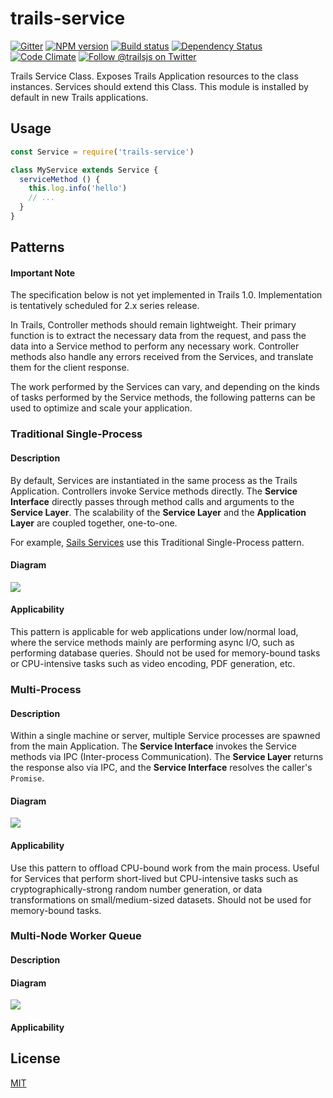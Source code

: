 # trails-service

[![Gitter][gitter-image]][gitter-url]
[![NPM version][npm-image]][npm-url]
[![Build status][ci-image]][ci-url]
[![Dependency Status][daviddm-image]][daviddm-url]
[![Code Climate][codeclimate-image]][codeclimate-url]
[![Follow @trailsjs on Twitter][twitter-image]][twitter-url]

Trails Service Class. Exposes Trails Application resources to the class
instances. Services should extend this Class. This module is installed
by default in new Trails applications.

## Usage

```js
const Service = require('trails-service')

class MyService extends Service {
  serviceMethod () {
    this.log.info('hello')
    // ...
  }
}
```

## Patterns

#### Important Note
The specification below is not yet implemented in Trails 1.0. Implementation is tentatively scheduled for 2.x series release.

In Trails, Controller methods should remain lightweight. Their primary function is to extract the necessary data from the request, and pass the data into a Service method to perform any necessary work. Controller methods also handle any errors received from the Services, and translate them for the client response.

The work performed by the Services can vary, and depending on the kinds of tasks performed by the Service methods,
the following patterns can be used to optimize and scale your application.

### Traditional Single-Process

#### Description

By default, Services are instantiated in the same process as the Trails Application. Controllers
invoke Service methods directly. The **Service Interface** directly passes through method
calls and arguments to the **Service Layer**. The scalability of the **Service Layer** and the **Application Layer**
are coupled together, one-to-one.

For example, [Sails Services](http://sailsjs.org/documentation/concepts/services) use this Traditional Single-Process
pattern.

#### Diagram
<img src="http://trailsjs.io/images/trails-service-traditional.png">

#### Applicability
This pattern is applicable for web applications under low/normal load, where the service methods mainly
are performing async I/O, such as performing database queries. Should not be used for memory-bound 
tasks or CPU-intensive tasks such as video encoding, PDF generation, etc.

### Multi-Process

#### Description
Within a single machine or server, multiple Service processes are spawned from the main Application.
The **Service Interface** invokes the Service methods via IPC (Inter-process Communication). The **Service Layer**
returns the response also via IPC, and the **Service Interface** resolves the caller's `Promise`. 

#### Diagram
<img src="http://trailsjs.io/images/trails-service-child-process.png">

#### Applicability
Use this pattern to offload CPU-bound work from the main process. Useful for Services that perform short-lived but CPU-intensive tasks such as cryptographically-strong random number generation, or data transformations on small/medium-sized datasets. Should not be used for memory-bound tasks.


### Multi-Node Worker Queue

#### Description

#### Diagram
<img src="http://trailsjs.io/images/trails-service-workers.png">

#### Applicability



## License
[MIT](https://github.com/trailsjs/trails/blob/master/LICENSE)

[npm-image]: https://img.shields.io/npm/v/trails.svg?style=flat-square
[npm-url]: https://npmjs.org/package/trails
[ci-image]: https://img.shields.io/travis/trailsjs/trails-service/master.svg?style=flat-square
[ci-url]: https://travis-ci.org/trailsjs/trails-service
[daviddm-image]: http://img.shields.io/david/trailsjs/trails-service.svg?style=flat-square
[daviddm-url]: https://david-dm.org/trailsjs/trails-service
[codeclimate-image]: https://img.shields.io/codeclimate/github/trailsjs/trails-service.svg?style=flat-square
[codeclimate-url]: https://codeclimate.com/github/trailsjs/trails-service
[gitter-image]: http://img.shields.io/badge/+%20GITTER-JOIN%20CHAT%20%E2%86%92-1DCE73.svg?style=flat-square
[gitter-url]: https://gitter.im/trailsjs/trails-service
[twitter-image]: https://img.shields.io/twitter/follow/trailsjs.svg?style=social
[twitter-url]: https://twitter.com/trailsjs

